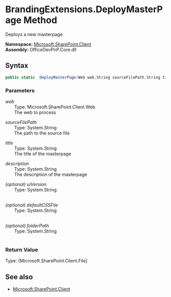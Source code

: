 # BrandingExtensions.DeployMasterPage Method  
Deploys a new masterpage  

**Namespace:** [Microsoft.SharePoint.Client](Microsoft.SharePoint.Client.md)  
**Assembly:** OfficeDevPnP.Core.dll  
## Syntax
```C#
public static  DeployMasterPage(Web web,String sourceFilePath,String title,String description,String uiVersion,String defaultCSSFile,String folderPath)
```
### Parameters
*web*  
&emsp;&emsp;Type: Microsoft.SharePoint.Client.Web  
&emsp;&emsp;The web to process  
  
*sourceFilePath*  
&emsp;&emsp;Type: System.String  
&emsp;&emsp;The path to the source file  
  
*title*  
&emsp;&emsp;Type: System.String  
&emsp;&emsp;The title of the masterpage  
  
*description*  
&emsp;&emsp;Type: System.String  
&emsp;&emsp;The description of the masterpage  
  
*(optional) uiVersion*  
&emsp;&emsp;Type: System.String  
&emsp;&emsp;  
  
*(optional) defaultCSSFile*  
&emsp;&emsp;Type: System.String  
&emsp;&emsp;  
  
*(optional) folderPath*  
&emsp;&emsp;Type: System.String  
&emsp;&emsp;  
  
### Return Value
Type: [Microsoft.SharePoint.Client.File]  

## See also
- [Microsoft.SharePoint.Client](Microsoft.SharePoint.Client.md)
